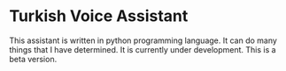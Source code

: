 # Turkish Voice Assistant
This assistant is written in python programming language. It can do many things that I have determined. It is currently under development. This is a beta version.
